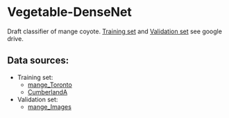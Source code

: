 # Vegetable-DenseNet
Draft classifier of mange coyote. [Training set](https://drive.google.com/drive/folders/1x3ztWKZClSRGehRo1Mn3-lnuLFWW1lhl) and [Validation set](https://drive.google.com/drive/folders/1H-HjrpQ-lCYycUMwgU-p5s_F2YvsLJ-U) see google drive.
## Data sources:
- Training set:
    - [mange_Toronto](https://drive.google.com/file/d/1Xt4IYGDSwVO0ZvhZAmvy2Au3nfZBXoTn/view?usp=share_link)
    - [CumberlandA](https://drive.google.com/drive/folders/1JyL1vv_HEM8izRv6cdGujFehv2V-HV3J)
- Validation set:
    - [mange_Images](https://drive.google.com/drive/folders/1f89QXYz49nr1bZk4oc_ryQV2ndUK3uMT)
